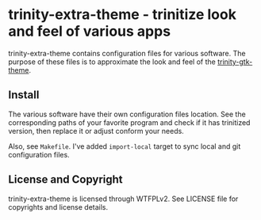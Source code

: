 trinity-extra-theme - trinitize look and feel of various apps
=============================================================
trinity-extra-theme contains configuration files for various software.
The purpose of these files is to approximate the look and feel of the
[trinity-gtk-theme](https://github.com/zeppe-lin/trinity-gtk-theme).


Install
-------
The various software have their own configuration files location.  See
the corresponding paths of your favorite program and check if it has
trinitized version, then replace it or adjust conform your needs.

Also, see `Makefile`.  I've added `import-local` target to sync local
and git configuration files.


License and Copyright
---------------------
trinity-extra-theme is licensed through WTFPLv2.
See LICENSE file for copyrights and license details.


<!-- vim:ft=markdown:sw=2:ts=2:sts=2:et:cc=72:tw=70
End of file. -->
